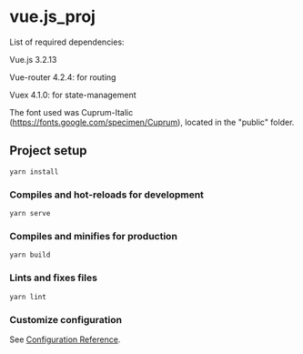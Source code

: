 # vue.js_proj

List of required dependencies:

Vue.js 3.2.13

Vue-router 4.2.4: for routing

Vuex 4.1.0: for state-management

The font used was Cuprum-Italic (https://fonts.google.com/specimen/Cuprum), located in the "public" folder.

## Project setup
```
yarn install
```

### Compiles and hot-reloads for development
```
yarn serve
```

### Compiles and minifies for production
```
yarn build
```

### Lints and fixes files
```
yarn lint
```

### Customize configuration
See [Configuration Reference](https://cli.vuejs.org/config/).
